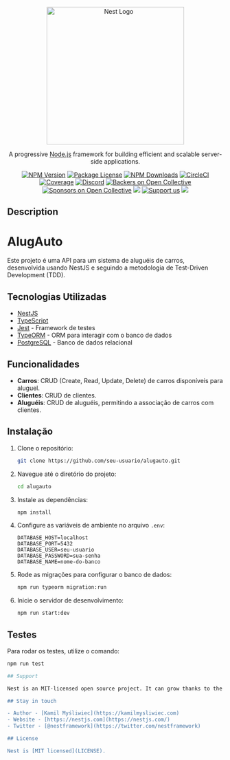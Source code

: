<p align="center">
  <a href="http://nestjs.com/" target="blank"><img src="https://nestjs.com/img/logo_text.svg" width="320" alt="Nest Logo" /></a>
</p>

[circleci-image]: https://img.shields.io/circleci/build/github/nestjs/nest/master?token=abc123def456
[circleci-url]: https://circleci.com/gh/nestjs/nest

  <p align="center">A progressive <a href="http://nodejs.org" target="_blank">Node.js</a> framework for building efficient and scalable server-side applications.</p>
    <p align="center">
<a href="https://www.npmjs.com/~nestjscore" target="_blank"><img src="https://img.shields.io/npm/v/@nestjs/core.svg" alt="NPM Version" /></a>
<a href="https://www.npmjs.com/~nestjscore" target="_blank"><img src="https://img.shields.io/npm/l/@nestjs/core.svg" alt="Package License" /></a>
<a href="https://www.npmjs.com/~nestjscore" target="_blank"><img src="https://img.shields.io/npm/dm/@nestjs/common.svg" alt="NPM Downloads" /></a>
<a href="https://circleci.com/gh/nestjs/nest" target="_blank"><img src="https://img.shields.io/circleci/build/github/nestjs/nest/master" alt="CircleCI" /></a>
<a href="https://coveralls.io/github/nestjs/nest?branch=master" target="_blank"><img src="https://coveralls.io/repos/github/nestjs/nest/badge.svg?branch=master#9" alt="Coverage" /></a>
<a href="https://discord.gg/G7Qnnhy" target="_blank"><img src="https://img.shields.io/badge/discord-online-brightgreen.svg" alt="Discord"/></a>
<a href="https://opencollective.com/nest#backer" target="_blank"><img src="https://opencollective.com/nest/backers/badge.svg" alt="Backers on Open Collective" /></a>
<a href="https://opencollective.com/nest#sponsor" target="_blank"><img src="https://opencollective.com/nest/sponsors/badge.svg" alt="Sponsors on Open Collective" /></a>
  <a href="https://paypal.me/kamilmysliwiec" target="_blank"><img src="https://img.shields.io/badge/Donate-PayPal-ff3f59.svg"/></a>
    <a href="https://opencollective.com/nest#sponsor"  target="_blank"><img src="https://img.shields.io/badge/Support%20us-Open%20Collective-41B883.svg" alt="Support us"></a>
  <a href="https://twitter.com/nestframework" target="_blank"><img src="https://img.shields.io/twitter/follow/nestframework.svg?style=social&label=Follow"></a>
</p>
  <!--[![Backers on Open Collective](https://opencollective.com/nest/backers/badge.svg)](https://opencollective.com/nest#backer)
  [![Sponsors on Open Collective](https://opencollective.com/nest/sponsors/badge.svg)](https://opencollective.com/nest#sponsor)-->

## Description

# AlugAuto

Este projeto é uma API para um sistema de aluguéis de carros, desenvolvida usando NestJS e seguindo a metodologia de Test-Driven Development (TDD).

## Tecnologias Utilizadas

- [NestJS](https://nestjs.com/)
- [TypeScript](https://www.typescriptlang.org/)
- [Jest](https://jestjs.io/) - Framework de testes
- [TypeORM](https://typeorm.io/) - ORM para interagir com o banco de dados
- [PostgreSQL](https://www.postgresql.org/) - Banco de dados relacional

## Funcionalidades

- **Carros**: CRUD (Create, Read, Update, Delete) de carros disponíveis para aluguel.
- **Clientes**: CRUD de clientes.
- **Aluguéis**: CRUD de aluguéis, permitindo a associação de carros com clientes.

## Instalação

1. Clone o repositório:

    ```bash
    git clone https://github.com/seu-usuario/alugauto.git
    ```

2. Navegue até o diretório do projeto:

    ```bash
    cd alugauto
    ```

3. Instale as dependências:

    ```bash
    npm install
    ```

4. Configure as variáveis de ambiente no arquivo `.env`:

    ```env
    DATABASE_HOST=localhost
    DATABASE_PORT=5432
    DATABASE_USER=seu-usuario
    DATABASE_PASSWORD=sua-senha
    DATABASE_NAME=nome-do-banco
    ```

5. Rode as migrações para configurar o banco de dados:

    ```bash
    npm run typeorm migration:run
    ```

6. Inicie o servidor de desenvolvimento:

    ```bash
    npm run start:dev
    ```

## Testes

Para rodar os testes, utilize o comando:

```bash
npm run test

## Support

Nest is an MIT-licensed open source project. It can grow thanks to the sponsors and support by the amazing backers. If you'd like to join them, please [read more here](https://docs.nestjs.com/support).

## Stay in touch

- Author - [Kamil Myśliwiec](https://kamilmysliwiec.com)
- Website - [https://nestjs.com](https://nestjs.com/)
- Twitter - [@nestframework](https://twitter.com/nestframework)

## License

Nest is [MIT licensed](LICENSE).
